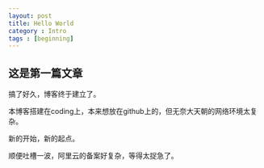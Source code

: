 ```yaml
---
layout: post
title: Hello World
category : Intro
tags : [beginning]
---
```


## 这是第一篇文章
搞了好久，博客终于建立了。

本博客搭建在coding上，本来想放在github上的，但无奈大天朝的网络环境太复杂。

新的开始，新的起点。

顺便吐槽一波，阿里云的备案好复杂，等得太捉急了。